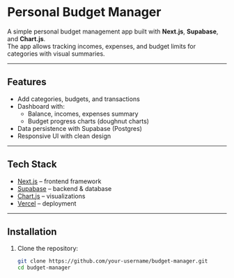 # Personal Budget Manager

A simple personal budget management app built with **Next.js**, **Supabase**, and **Chart.js**.  
The app allows tracking incomes, expenses, and budget limits for categories with visual summaries.

---

## Features
- Add categories, budgets, and transactions
- Dashboard with:
  - Balance, incomes, expenses summary
  - Budget progress charts (doughnut charts)
- Data persistence with Supabase (Postgres)
- Responsive UI with clean design

---

## Tech Stack
- [Next.js](https://nextjs.org/) – frontend framework
- [Supabase](https://supabase.com/) – backend & database
- [Chart.js](https://www.chartjs.org/) – visualizations
- [Vercel](https://vercel.com/) – deployment

---

## Installation

1. Clone the repository:
   ```bash
   git clone https://github.com/your-username/budget-manager.git
   cd budget-manager
